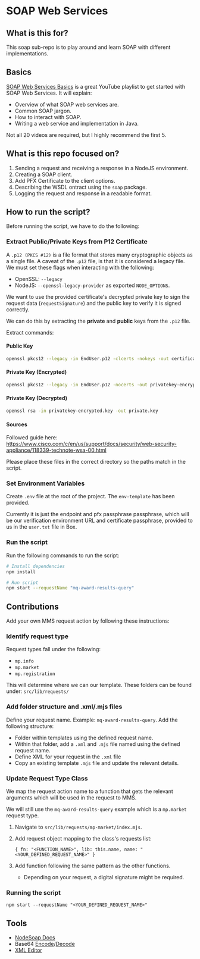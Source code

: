 # SOAP Web Services

## What is this for?

This soap sub-repo is to play around and learn SOAP with different implementations.

## Basics

[SOAP Web Services Basics](https://youtube.com/playlist?list=PLqq-6Pq4lTTZTYpk_1DOowOGWJMIH5T39&si=BBOVeDqlB79r9jp8) is a great YouTube playlist to get started with SOAP Web Services. It will explain:

- Overview of what SOAP web services are.
- Common SOAP jargon.
- How to interact with SOAP.
- Writing a web service and implementation in Java.

Not all 20 videos are required, but I highly recommend the first 5.

## What is this repo focused on?

1. Sending a request and receiving a response in a NodeJS environment.
2. Creating a SOAP client.
3. Add PFX Certificate to the client options.
4. Describing the WSDL ontract using the `soap` package.
5. Logging the request and response in a readable format.

## How to run the script?

Before running the script, we have to do the following:

### Extract Public/Private Keys from P12 Certificate

A `.p12 (PKCS #12)` is a file format that stores many cryptographic objects as a single file. A caveat of the `.p12` file, is that it is considered a legacy file. We must set these flags when interacting with the following:

- OpenSSL: `--legacy`
- NodeJS: `--openssl-legacy-provider` as exported `NODE_OPTIONS`.

We want to use the provided certificate's decrypted private key to sign the request data (`requestSignature`) and the public key to verify it is signed correctly.

We can do this by extracting the **private** and **public** keys from the `.p12` file.

Extract commands:

#### Public Key

```bash
openssl pkcs12 --legacy -in EndUser.p12 -clcerts -nokeys -out certificate.cer
```

#### Private Key (Encrypted)

```bash
openssl pkcs12 --legacy -in EndUser.p12 -nocerts -out privatekey-encrypted.key
```

#### Private Key (Decrypted)

```bash
openssl rsa -in privatekey-encrypted.key -out private.key
```

#### Sources

Followed guide here: https://www.cisco.com/c/en/us/support/docs/security/web-security-appliance/118339-technote-wsa-00.html

Please place these files in the correct directory so the paths match in the script.

### Set Environment Variables

Create `.env` file at the root of the project. The `env-template` has been provided.

Currently it is just the endpoint and pfx passphrase passphrase, which will be our verification environment URL and certificate passphrase, provided to us in the `user.txt` file in Box.

### Run the script

Run the following commands to run the script:

```bash
# Install dependencies
npm install

# Run script
npm start --requestName "mq-award-results-query"
```

## Contributions

Add your own MMS request action by following these instructions:

### Identify request type

Request types fall under the following:

- `mp.info`
- `mp.market`
- `mp.registration`

This will determine where we can our template. These folders can be found under:
`src/lib/requests/`

### Add folder structure and .xml/.mjs files

Define your request name. Example: `mq-award-results-query`.
Add the following structure:

- Folder within templates using the defined request name.
- Within that folder, add a `.xml` and `.mjs` file named using the defined request name.
- Define XML for your request in the `.xml` file
- Copy an existing template `.mjs` file and update the relevant details.

### Update Request Type Class

We map the request action name to a function that gets the relevant arguments which will be used in the request to MMS.

We will still use the `mq-award-results-query` example which is a `mp.market` request type.

1. Navigate to `src/lib/requests/mp-market/index.mjs`.
2. Add request object mapping to the class's requests list:

   `{ fn: "<FUNCTION_NAME>", lib: this.name, name: "<YOUR_DEFINED_REQUEST_NAME>" }`

3. Add function following the same pattern as the other functions.
   - Depending on your request, a digital signature might be required.

### Running the script

`npm start --requestName "<YOUR_DEFINED_REQUEST_NAME>"`

## Tools

- [NodeSoap Docs](https://github.com/vpulim/node-soap)
- Base64 [Encode](https://www.base64encode.org/)/[Decode](https://www.base64decode.org/)
- [XML Editor](https://www.tutorialspoint.com/online_xml_editor.htm)
